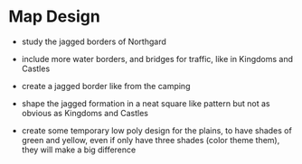 # Map Design

* study the jagged borders of Northgard

* include more water borders, and bridges for traffic, like in Kingdoms and Castles

* create a jagged border like from the camping

* shape the jagged formation in a neat square like pattern but not as obvious as Kingdoms and Castles

* create some temporary low poly design for the plains, to have shades of green and yellow, even if only have three shades (color theme them), they will make a big difference

